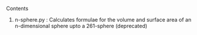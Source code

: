Contents
1. n-sphere.py : Calculates formulae for the volume and surface area of an n-dimensional sphere upto a 261-sphere (deprecated)

